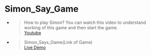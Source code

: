 ﻿# Simon_Say_Game

- > How to play Simon? You can watch this video to understand working of this game and then start the game. <br><a href = "https://www.youtube.com/watch?v=EWJ5uYwQJGU">Youtube</a>

- > Simon_Says_Game(Link of Game)<br><a href = "https://hustlewithnachiket.github.io/Simon_Say_Game/src_Code/">Live Demo</a>
